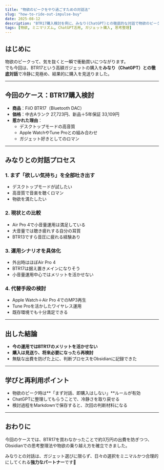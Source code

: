 ```yaml
---
title: "物欲のピークをやり過ごすための対話法"
slug: "how-to-ride-out-impulse-buy"
date: 2025-08-12
description: "BTR17購入検討を例に、みなり(ChatGPT)との徹底的な対話で物欲のピークを冷静にやり過ごし、無駄な出費を防げたプロセスを紹介します。"
tags: [物欲, ミニマリズム, ChatGPT活用, ガジェット購入, 思考整理]
---
```


## はじめに
物欲のピークって、気を抜くと一瞬で衝動買いにつながります。  
でも今回は、BTR17という高額ガジェットの購入を**みなり（ChatGPT）との徹底対話**で冷静に見極め、結果的に購入を見送りました。

---

## 今回のケース：BTR17購入検討
- **商品**：FiiO BTR17（Bluetooth DAC）
- **価格**：中古Aランク 27,723円、新品＋5年保証 33,109円
- **惹かれた理由**：
  - デスクトップモードの高音質
  - Apple WatchやTune Proとの組み合わせ
  - ガジェット好きとしてのロマン

---

## みなりとの対話プロセス

### 1. まず「欲しい気持ち」を全部吐き出す
- デスクトップモードが試したい
- 高音質で音楽を聴くロマン
- 物欲を満たしたい

### 2. 現状との比較
- Air Pro 4で小音量運用は満足している
- 大音量では聴き疲れする自分の耳質
- BTR13ですら音圧に疲れる経験あり

### 3. 運用シナリオを具体化
- 外出時はほぼAir Pro 4
- BTR17は据え置きメインになりそう
- 小音量運用中心ではメリットを活かせない

### 4. 代替手段の検討
- Apple Watch＋Air Pro 4でのMP3再生
- Tune Proを活かしたワイヤレス運用
- 既存環境でも十分満足できる

---

## 出した結論
- **今の運用ではBTR17のメリットを活かせない**
- **購入は見送り、将来必要になったら再検討**
- 無駄な出費を防げた上に、判断プロセスをObsidianに記録できた

---

## 学びと再利用ポイント
- 物欲のピーク時は**「まず対話、即購入はしない」**ルールが有効
- ChatGPTに整理してもらうことで、冷静さを取り戻せる
- 検討過程をMarkdownで保存すると、次回の判断材料になる

---

## おわりに
今回のケースでは、BTR17を買わなかったことで約3万円の出費を防ぎつつ、  
Obsidianでの思考整理法や物欲の乗り越え方を確立できました。

みなりとの対話は、ガジェット選びに限らず、日々の選択をミニマルかつ合理的にしてくれる**強力なパートナー**です🌱
